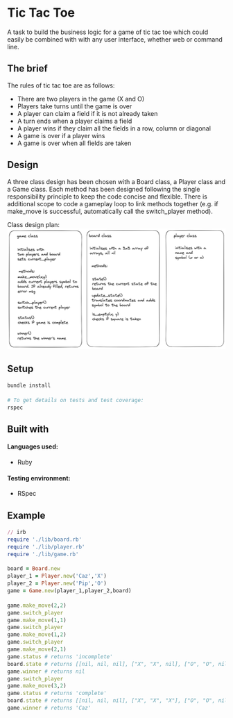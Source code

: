 # Tic Tac Toe

A task to build the business logic for a game of tic tac toe which could easily be combined with with any user interface, whether web or command line.

## The brief

The rules of tic tac toe are as follows:

- There are two players in the game (X and O)
- Players take turns until the game is over
- A player can claim a field if it is not already taken
- A turn ends when a player claims a field
- A player wins if they claim all the fields in a row, column or diagonal
- A game is over if a player wins
- A game is over when all fields are taken

## Design

A three class design has been chosen with a Board class, a Player class and a Game class. Each method has been designed following the single responsibility principle to keep the code concise and flexible. There is additional scope to code a gameplay loop to link methods together (e.g. if make_move is successful, automatically call the switch_player method).

Class design plan:
![plan document](images/tic-tac-toe-class-design.png)

## Setup

```zsh
bundle install

# To get details on tests and test coverage:
rspec
```

## Built with

#### Languages used:

- Ruby

#### Testing environment:

- RSpec

## Example

```ruby
// irb
require './lib/board.rb'
require './lib/player.rb'
require './lib/game.rb'

board = Board.new
player_1 = Player.new('Caz','X')
player_2 = Player.new('Pip','O')
game = Game.new(player_1,player_2,board)

game.make_move(2,2)
game.switch_player
game.make_move(1,1)
game.switch_player
game.make_move(1,2)
game.switch_player
game.make_move(2,1)
game.status # returns 'incomplete'
board.state # returns [[nil, nil, nil], ["X", "X", nil], ["O", "O", nil]]
game.winner # returns nil
game.switch_player
game.make_move(3,2)
game.status # returns 'complete'
board.state # returns [[nil, nil, nil], ["X", "X", "X"], ["O", "O", nil]]
game.winner # returns 'Caz'
```
